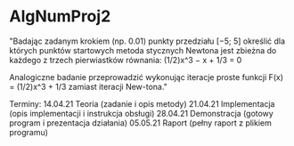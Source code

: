 # AlgNumProj2

"Badając zadanym krokiem (np. 0.01) punkty przedziału [−5; 5] określić dla których punktów startowych metoda stycznych Newtona jest zbieżna do każdego z trzech pierwiastków równania: (1/2)x^3 − x + 1/3 = 0

Analogiczne badanie przeprowadzić wykonując iteracje proste funkcji F(x) = (1/2)x^3 + 1/3 zamiast iteracji New-tona."

Terminy:
14.04.21 Teoria (zadanie i opis metody)
21.04.21 Implementacja (opis implementacji i instrukcja obsługi)
28.04.21 Demonstracja (gotowy program i prezentacja działania)
05.05.21 Raport (pełny raport z plikiem programu)
